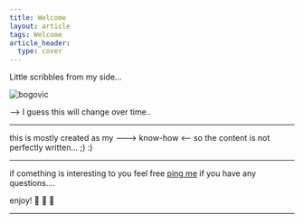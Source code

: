 ```yaml
---
title: Welcome
layout: article
tags: Welcome
article_header:
  type: cover
---
```


Little scribbles from my side...

![bogovic](https://media.giphy.com/media/lqEv6qc3hJfqM/200.gif)

--> I guess this will change over time..

---

this is mostly created as my ---> know-how <-- so the content is not perfectly written... ;) :)

---

if comething is interesting to you feel free [ping me](mailto:bogovic@protonmail.com) if you have any questions....

enjoy! :ghost: :ghost: :ghost:

---

